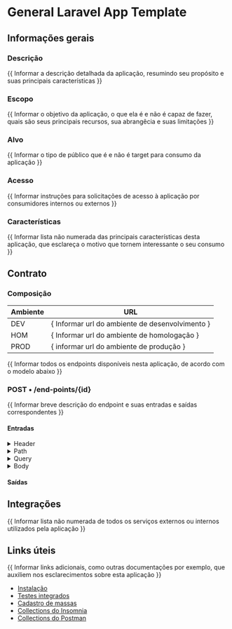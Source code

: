 # General Laravel App Template

## Informações gerais
### Descrição
{{ Informar a descrição detalhada da aplicação, resumindo seu propósito e suas principais características }}

### Escopo
{{ Informar o objetivo da aplicação, o que ela é e não é capaz de fazer, quais são seus principais recursos, sua abrangêcia e suas limitações }}

### Alvo
{{ Informar o tipo de público que é e não é target para consumo da aplicação }}

### Acesso
{{ Informar instruções para solicitações de acesso à aplicação por consumidores internos ou externos }}

### Características
{{ Informar lista não numerada das principais características desta aplicação, que esclareça o motivo que tornem interessante o seu consumo }}

## Contrato
### Composição

| Ambiente | URL                                             |
|----------|-------------------------------------------------|
| DEV      | { Informar url do ambiente de desenvolvimento } |
| HOM      | { Informar url do ambiente de homologação }     |
| PROD     | { informar url do ambiente de produção }        |

{{ Informar todos os endpoints disponíveis nesta aplicação, de acordo com o modelo abaixo }}

### POST • /end-points/{id}
{{ Informar breve descrição do endpoint e suas entradas e saídas correspondentes }}

#### Entradas

<details><summary>Header</summary>
<table>
    <thead>
        <th width="25%" align="left">Nome</th>
        <th align="left">Descrição</th>
        <th width="5%">Tipo</th>
        <th width="5%">Obrigatório</th>
        <th width="25%" align="left">Exemplo</th>
    </thead>
    <tbody style="vertical-align: top;">
        <tr>
            <td style="font-weight: bold;">CorrelationId</td>
            <td>Identificador único da requisição para reateamento de correlacionado</td>
            <td>string (Uuid)</td>
            <td>Sim</td>
            <td><i>b72645e9-3bfb-4423-b983-0e7d47c425a5</i></td>
        </tr>
    </tbody>
</table>
</details>

<details><summary>Path</summary>
<table style="text-align: left;">
    <thead>
        <th width="25%" align="left">Nome</th>
        <th align="left">Descrição</th>
        <th width="5%">Tipo</th>
        <th width="5%">Obrigatório</th>
        <th width="25%" align="left">Exemplo</th>
    </thead>
    <tbody style="vertical-align: top;">
        <tr>
            <td style="font-weight: bold;">id</td>
            <td>Id do registro da coleção</td>
            <td>string (Uuid)</td>
            <td>Sim</td>
            <td><i>f3269126-6861-40b4-98ce-5cfbca94aff1</i></td>
        </tr>
    </tbody>
</table>
</details>

<details><summary>Query</summary>
<table style="text-align: left;">
    <thead>
        <th width="25%" align="left">Nome</th>
        <th align="left">Descrição</th>
        <th width="5%">Tipo</th>
        <th width="5%">Obrigatório</th>
        <th width="25%" align="left">Exemplo</th>
    </thead>
    <tbody style="vertical-align: top;">
        <tr>
            <td style="font-weight: bold;">filtro1</td>
            <td>Filtro adicional para a rota</td>
            <td>boolean</td>
            <td>Não</td>
            <td>true</td>
        </tr>
    </tbody>
</table>
</details>

<details><summary>Body</summary>
<table style="text-align: left;">
    <thead>
        <th width="25%" align="left">Nome</th>
        <th align="left">Descrição</th>
        <th width="5%">Tipo</th>
        <th width="5%">Obrigatório</th>
        <th width="25%" align="left">Exemplo</th>
    </thead>
    <tbody style="vertical-align: top;">
        <tr>
            <td style="font-weight: bold;">description</td>
            <td>Descrição para o novo registro</td>
            <td>string</td>
            <td>Sim</td>
            <td>**</td>
        </tr>
    </tbody>
</table>
</details>

#### Saídas

## Integrações
{{ Informar lista não numerada de todos os serviços externos ou internos utilizados pela aplicação }}

## Links úteis
{{  Informar links adicionais, como outras documentações por exemplo, que auxiliem nos esclarecimentos sobre esta aplicação }}

- [Instalação](../README.md)
- [Testes integrados](../tests/README.md)
- [Cadastro de massas](.)
- [Collections do Insomnia](.)
- [Collections do Postman](.)
